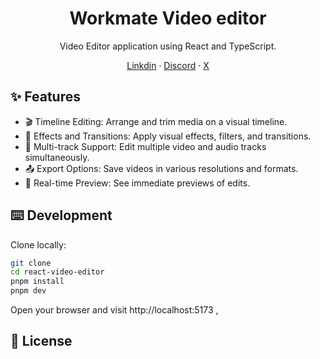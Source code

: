 <!-- <p align="center">
  <a href="https://github.com/designcombo/react-video-editor">
    <img width="150px" height="150px" src="https://cdn.designcombo.dev/logo-white.png"/>
  </a>
</p> -->
<h1 align="center">Workmate Video editor</h1>

<div align="center">
  
Video Editor application using React and TypeScript.

<p align="center">
    <a href="#">Linkdin</a>
    ·  
    <a href="#">Discord</a>
    ·  
    <a href="#">X</a>
</p>
</div>

<!-- [![](https://cdn.designcombo.dev/editor-preview.png)](https://github.com/designcombo/react-video-editor) -->

## ✨ Features

- 🎬 Timeline Editing: Arrange and trim media on a visual timeline.
- 🌟 Effects and Transitions: Apply visual effects, filters, and transitions.
- 🔀 Multi-track Support: Edit multiple video and audio tracks simultaneously.
- 📤 Export Options: Save videos in various resolutions and formats.
- 👀 Real-time Preview: See immediate previews of edits.

## ⌨️ Development

Clone locally:

```bash
git clone 
cd react-video-editor
pnpm install
pnpm dev
```

Open your browser and visit http://localhost:5173 , 
## 📝 License

